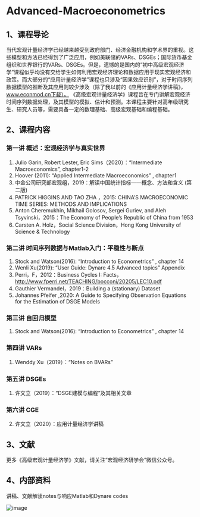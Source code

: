 # Advanced-Macroeconometrics

## 1、课程导论
当代宏观计量经济学已经越来越受到政府部门、经济金融机构和学术界的重视。这些模型和方法已经得到了广泛应用，例如美联储的VARs、DSGEs；国际货币基金组织和世界银行的VARs、DSGEs。但是，遗憾的是国内的“初中高级宏观经济学”课程似乎均没有交给学生如何利用宏观经济理论和数据应用于现实宏观经济和政策。而大部分的“应用计量经济学”课程也只涉及“因果效应识别”，对于时间序列数据模型的推断及其应用则较少涉及（除了我以前的《应用计量经济学讲稿》，www.econmod.cn下载）。
《高级宏观计量经济学》课程旨在专门讲解宏观经济时间序列数据处理，及其模型的模拟、估计和预测。本课程主要针对高年级研究生、研究人员等，需要具备一定的数理基础、高级宏观基础和编程基础。

## 2、课程内容
### 第一讲 概述：宏观经济学与真实世界
1.	Julio Garin, Robert Lester, Eric Sims（2020）：“Intermediate Macroeconomics”, chapter1-2
2.	Hoover (2011): “Applied Intermediate Macroeconomics” , chapter1
3.	中金公司研究部宏观组，2019：解读中国统计指标——概念、方法和含义 (第二版)
4.	PATRICK HIGGINS AND TAO ZHA ，2015: CHINA’S MACROECONOMIC TIME SERIES: METHODS AND IMPLICATIONS
5.	Anton Cheremukhin, Mikhail Golosov, Sergei Guriev, and Aleh Tsyvinski，2015：The Economy of People’s Republic of China from 1953
6.	Carsten A. Holz，Social Science Division，Hong Kong University of Science & Technology

### 第二讲 时间序列数据与Matlab入门：平稳性与断点
1.	Stock and Watson(2016): “Introduction to Econometrics” , chapter 14
2.	Wenli Xu(2019): “User Guide: Dynare 4.5 Advanced topics” Appendix
3.	Perri，F，2012：Business Cycles I: Facts，http://www.fperri.net/TEACHING/bocconi/20205/LEC10.pdf
4.	Gauthier Vermandel，2019：Building a (stationary) Dataset
5.	Johannes Pfeifer ,2020: A Guide to Specifying Observation Equations for the Estimation of DSGE Models

### 第三讲 自回归模型
1.	Stock and Watson(2016): “Introduction to Econometrics” , chapter 14

### 第四讲 VARs
1.	Wenddy Xu（2019）：“Notes on BVARs”

### 第五讲 DSGEs
1.	许文立（2019）：“DSGE建模与编程”及其相关文章

### 第六讲 CGE
2.	许文立（2020）：应用计量经济学讲稿


## 3、文献
更多《高级宏观计量经济学》文献，请关注“宏观经济研学会”微信公众号。



## 4、内部资料
讲稿、文献解读notes与响应Matlab和Dynare codes



![image](https://user-images.githubusercontent.com/50739376/115955007-b17c8480-a526-11eb-8d58-4018961f7dfd.png)


